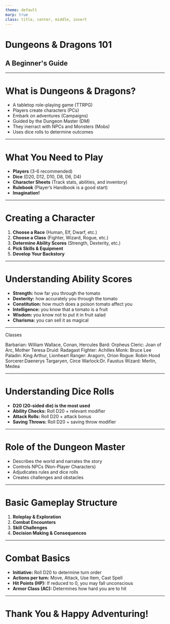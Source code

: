 ```yaml
---
theme: default
marp: true
class: title, center, middle, invert
---
```


# Dungeons & Dragons 101
## A Beginner's Guide

---

# What is Dungeons & Dragons?
- A tabletop role-playing game (TTRPG)
- Players create characters (PCs)
- Embark on adventures (Campaigns)
- Guided by the Dungeon Master (DM)
- They inerract with NPCs and Monsters (Mobs)
- Uses dice rolls to determine outcomes

---

# What You Need to Play
- **Players** (3-6 recommended)
- **Dice** (D20, D12, D10, D8, D6, D4)
- **Character Sheets** (Track stats, abilities, and inventory)
- **Rulebook** (Player’s Handbook is a good start)
- **Imagination!**

---

# Creating a Character
1. **Choose a Race** (Human, Elf, Dwarf, etc.)
2. **Choose a Class** (Fighter, Wizard, Rogue, etc.)
3. **Determine Ability Scores** (Strength, Dexterity, etc.)
4. **Pick Skills & Equipment**
5. **Develop Your Backstory**

---

# Understanding Ability Scores
- **Strength:** how far you through the tomato
- **Dexterity:** how accurately you through the tomato
- **Constitution:** how much does a poison tomato affect you
- **Intelligence:** you know that a tomato is a fruit
- **Wisdom:** you know not to put it in fruit salad
- **Charisma:** you can sell it as magical

---

Classes

Barbarian: William Wallace, Conan, Hercules
Bard: 	Orpheus
Cleric:	Joan of Arc, Mother Teresa
Druid:	Radagast
Fighter:	Achilles
Monk:	Bruce Lee
Paladin:	King Arthur, Lionheart
Ranger:	Aragorn, Orion 
Rogue:	Robin Hood
Sorcerer:Daenerys Targaryen, Circe
Warlock:Dr. Faustus
Wizard:	Merlin, Medea

---

# Understanding Dice Rolls
- **D20 (20-sided die) is the most used**
- **Ability Checks:** Roll D20 + relevant modifier
- **Attack Rolls:** Roll D20 + attack bonus
- **Saving Throws:** Roll D20 + saving throw modifier

---

# Role of the Dungeon Master
- Describes the world and narrates the story
- Controls NPCs (Non-Player Characters)
- Adjudicates rules and dice rolls
- Creates challenges and obstacles

---

# Basic Gameplay Structure
1. **Roleplay & Exploration**
2. **Combat Encounters**
3. **Skill Challenges**
4. **Decision Making & Consequences**

---

# Combat Basics
- **Initiative:** Roll D20 to determine turn order
- **Actions per turn:** Move, Attack, Use Item, Cast Spell
- **Hit Points (HP):** If reduced to 0, you may fall unconscious
- **Armor Class (AC):** Determines how hard you are to hit

---

# Thank You & Happy Adventuring!
